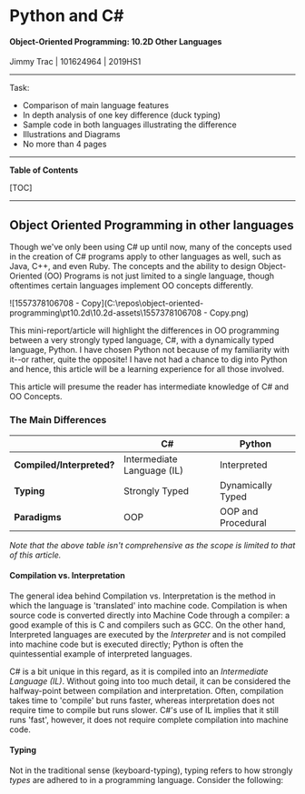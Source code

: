 # Python and C#

#### Object-Oriented Programming: 10.2D Other Languages

Jimmy Trac | 101624964 | 2019HS1

---

Task:

* Comparison of main language features
* In depth analysis of one key difference (duck typing)
* Sample code in both languages illustrating the difference
* Illustrations and Diagrams
* No more than 4 pages

---

**Table of Contents**

[TOC]

---

## Object Oriented Programming in other languages

Though we've only been using C# up until now, many of the concepts used in the creation of C# programs apply to other languages as well, such as Java, C++, and even Ruby. The concepts and the ability to design Object-Oriented (OO) Programs is not just limited to a single language, though oftentimes certain languages implement OO concepts differently. 

![1557378106708 - Copy](C:\repos\object-oriented-programming\pt10.2d\10.2d-assets\1557378106708 - Copy.png)

This mini-report/article will highlight the differences in OO programming between a very strongly typed language, C#, with a dynamically typed language, Python. I have chosen Python not because of my familiarity with it--or rather, quite the opposite! I have not had a chance to dig into Python and hence, this article will be a learning experience for all those involved.

This article will presume the reader has intermediate knowledge of C# and OO Concepts.

### The Main Differences

|                           | C#                         | Python             |
| ------------------------- | -------------------------- | ------------------ |
| **Compiled/Interpreted?** | Intermediate Language (IL) | Interpreted        |
| **Typing**                | Strongly Typed             | Dynamically Typed  |
| **Paradigms**             | OOP                        | OOP and Procedural |

*Note that the above table isn't comprehensive as the scope is limited to that of this article.*

#### Compilation vs. Interpretation

The general idea behind Compilation vs. Interpretation is the method in which the language is 'translated' into machine code. Compilation is when source code is converted directly into Machine Code through a compiler: a good example of this is C and compilers such as GCC. On the other hand, Interpreted languages are executed by the *Interpreter* and is not compiled into machine code but is executed directly; Python is often the quintessential example of interpreted languages.

C# is a bit unique in this regard, as it is compiled into an *Intermediate Language (IL)*. Without going into too much detail, it can be considered the halfway-point between compilation and interpretation. Often, compilation takes time to 'compile' but runs faster, whereas interpretation does not require time to compile but runs slower. C#'s use of IL implies that it still runs 'fast', however, it does not require complete compilation into machine code.

#### Typing

Not in the traditional sense (keyboard-typing), typing refers to how strongly *types* are adhered to in a programming language. Consider the following: